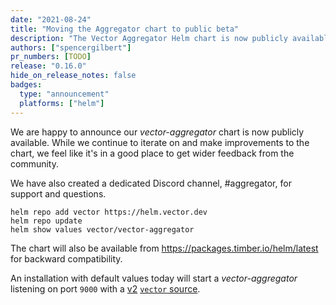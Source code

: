 ```yaml
---
date: "2021-08-24"
title: "Moving the Aggregator chart to public beta"
description: "The Vector Aggregator Helm chart is now publicly available"
authors: ["spencergilbert"]
pr_numbers: [TODO]
release: "0.16.0"
hide_on_release_notes: false
badges:
  type: "announcement"
  platforms: ["helm"]
---
```


We are happy to announce our *vector-aggregator* chart is now publicly available. While
we continue to iterate on and make improvements to the chart, we feel like it's in a good
place to get wider feedback from the community.

We have also created a dedicated Discord channel, #aggregator, for support and questions.

```shell
helm repo add vector https://helm.vector.dev
helm repo update
helm show values vector/vector-aggregator
```

The chart will also be available from https://packages.timber.io/helm/latest
for backward compatibility.

An installation with default values today will start a *vector-aggregator* listening on
port `9000` with a [v2][highlight.v2] [`vector` source][sources.vector].

[sources.vector]: /docs/reference/configuration/sources/vector/
[highlight.v2]: /highlights/2021-07-21-0-16-upgrade-guide/#vector_source_sink
